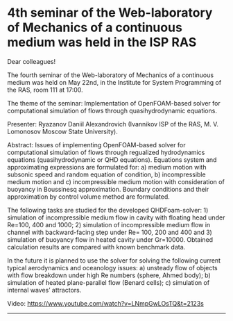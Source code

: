 4th seminar of the Web-laboratory of Mechanics of a continuous medium was held in the ISP RAS
=================
Dear colleagues!

The fourth seminar of the Web-laboratory of Mechanics of a continuous medium was held on May 22nd, in the Institute for System Programming of the RAS, room 111 at 17:00.

The theme of the seminar:
Implementation of OpenFOAM-based solver for computational simulation of flows through quasihydrodynamic equations.

Presenter:
Ryazanov Daniil Alexandrovich (Ivannikov ISP of the RAS, M. V. Lomonosov Moscow State University).

Abstract:
Issues of implementing OpenFOAM-based solver for computational simulation of flows through regualized hydrodynamics equations (quasihydrodynamic or QHD equations). Equations system and approximating expressions are formulated for: a) medium motion with subsonic speed and random equation of condition, b) incompressible medium motion and c) incompressible medium motion with consideration of buoyancy in Boussinesq approximation. Boundary conditions and their approximation by control volume method are formulated.

The following tasks are studied for the developed QHDFoam-solver: 1) simulation of incompressible medium flow in cavity with floating head under Re=100, 400 and 1000; 2) simulation of incompressible medium flow in channel with backward-facing step under Re= 100, 200 and 400 and 3) simulation of buoyancy flow in heated cavity under Gr=10000. Obtained calculation results are compared with known benchmark data.

In the future it is planned to use the solver for solving the following current typical aerodynamics and oceanology issues: a) unsteady flow of objects with flow breakdown under high Re numbers (sphere, Ahmed body); b) simulation of heated plane-parallel flow (Benard cells); c) simulation of internal waves’ attractors.

Video:
https://www.youtube.com/watch?v=LNmpGwLOsTQ&t=2123s
______________________________________________________________________________________________________________________




